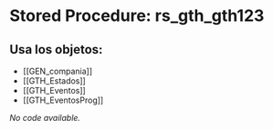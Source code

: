 # Stored Procedure: rs_gth_gth123

## Usa los objetos:
- [[GEN_compania]]
- [[GTH_Estados]]
- [[GTH_Eventos]]
- [[GTH_EventosProg]]

*No code available.*
